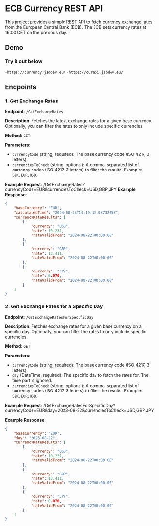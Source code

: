 # ECB Currency REST API

This project provides a simple REST API to fetch currency exchange rates from the European Central Bank (ECB). The ECB sets currency rates at 16:00 CET on the previous day.

## Demo
### Try it out below
-`https://currency.jsodev.eu/` 
-`https://curapi.jsodev.eu/`

## Endpoints

### 1. Get Exchange Rates

**Endpoint**: `/GetExchangeRates`

**Description**: Fetches the latest exchange rates for a given base currency. Optionally, you can filter the rates to only include specific currencies.

**Method**: `GET`

**Parameters**:
- `currencyCode` (string, required): The base currency code (ISO 4217, 3 letters).
- `currenciesToCheck` (string, optional): A comma-separated list of currency codes (ISO 4217, 3 letters) to filter the results. Example: `SEK,EUR,USD`.

**Example Request**:
/GetExchangeRates?currencyCode=EUR&currenciesToCheck=USD,GBP,JPY
**Example Response**:
```json
{
    "baseCurrency": "EUR",
    "calculatedTime": "2024-08-23T14:19:12.0373205Z",
    "currencyRateResults": [
        {
            "currency": "USD",
            "rate": 10.231,
            "rateValidFrom": "2024-08-22T00:00:00"
        },
        {
            "currency": "GBP",
            "rate": 13.411,
            "rateValidFrom": "2024-08-22T00:00:00"
        },
        {
            "currency": "JPY",
            "rate": 0.070,
            "rateValidFrom": "2024-08-22T00:00:00"
        }
    ]
}
```

### 2. Get Exchange Rates for a Specific Day

**Endpoint**: `/GetExchangeRatesForSpecificDay`

**Description**: Fetches exchange rates for a given base currency on a specific day. Optionally, you can filter the rates to only include specific currencies.

**Method**: `GET`

**Parameters**:
- `currencyCode` (string, required): The base currency code (ISO 4217, 3 letters).
- `day` (DateTime, required): The specific day to fetch the rates for. The time part is ignored.
- `currenciesToCheck` (string, optional): A comma-separated list of currency codes (ISO 4217, 3 letters) to filter the results. Example: `SEK,EUR,USD`.

**Example Request**:
/GetExchangeRatesForSpecificDay?currencyCode=EUR&day=2023-08-22&currenciesToCheck=USD,GBP,JPY

**Example Response**:
```json
{
    "baseCurrency": "EUR",
    "day": "2023-08-22",
    "currencyRateResults": [
        {
            "currency": "USD",
            "rate": 10.231,
            "rateValidFrom": "2024-08-22T00:00:00"
        },
        {
            "currency": "GBP",
            "rate": 13.411,
            "rateValidFrom": "2024-08-22T00:00:00"
        },
        {
            "currency": "JPY",
            "rate": 0.070,
            "rateValidFrom": "2024-08-22T00:00:00"
        }
    ]
}
```
